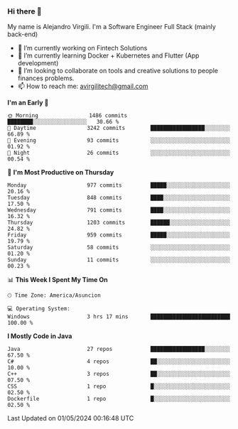 ### Hi there 👋

My name is Alejandro Virgili. I'm a Software Engineer Full Stack (mainly back-end)


- 🔭 I’m currently working on Fintech Solutions
- 🌱 I’m currently learning Docker + Kubernetes and Flutter (App development)
- 👯 I’m looking to collaborate on tools and creative solutions to people finances problems.
- 📫 How to reach me: avirgilitech@gmail.com
  
<!--START_SECTION:waka-->
**I'm an Early 🐤** 

```text
🌞 Morning                1486 commits        ████████░░░░░░░░░░░░░░░░░   30.66 % 
🌆 Daytime                3242 commits        █████████████████░░░░░░░░   66.89 % 
🌃 Evening                93 commits          ░░░░░░░░░░░░░░░░░░░░░░░░░   01.92 % 
🌙 Night                  26 commits          ░░░░░░░░░░░░░░░░░░░░░░░░░   00.54 % 
```
📅 **I'm Most Productive on Thursday** 

```text
Monday                   977 commits         █████░░░░░░░░░░░░░░░░░░░░   20.16 % 
Tuesday                  848 commits         ████░░░░░░░░░░░░░░░░░░░░░   17.50 % 
Wednesday                791 commits         ████░░░░░░░░░░░░░░░░░░░░░   16.32 % 
Thursday                 1203 commits        ██████░░░░░░░░░░░░░░░░░░░   24.82 % 
Friday                   959 commits         █████░░░░░░░░░░░░░░░░░░░░   19.79 % 
Saturday                 58 commits          ░░░░░░░░░░░░░░░░░░░░░░░░░   01.20 % 
Sunday                   11 commits          ░░░░░░░░░░░░░░░░░░░░░░░░░   00.23 % 
```


📊 **This Week I Spent My Time On** 

```text
🕑︎ Time Zone: America/Asuncion

💻 Operating System: 
Windows                  3 hrs 17 mins       █████████████████████████   100.00 % 
```

**I Mostly Code in Java** 

```text
Java                     27 repos            █████████████████░░░░░░░░   67.50 % 
C#                       4 repos             ██░░░░░░░░░░░░░░░░░░░░░░░   10.00 % 
C++                      3 repos             ██░░░░░░░░░░░░░░░░░░░░░░░   07.50 % 
CSS                      1 repo              █░░░░░░░░░░░░░░░░░░░░░░░░   02.50 % 
Dockerfile               1 repo              █░░░░░░░░░░░░░░░░░░░░░░░░   02.50 % 
```




 Last Updated on 01/05/2024 00:16:48 UTC
<!--END_SECTION:waka-->
